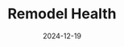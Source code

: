 ---  
layout: startup_page  
title: "Remodel Health"  
id: "remodelhealth.com"  
permalink: "/remodelhealthremodelhealth.com12192024/"  
website: "https://remodelhealth.com/"  
funding_round: "Growth funding"  
funding_amount: "$100M"  
investors: "Oak HC/FT, Hercules Capital, Inc."  
about: "Remodel Health provides an end-to-end, white-labeled tech platform for ICHRA (Individual Coverage Health Reimbursement Arrangement) plans. They support employers and employees with plan creation, administration, and access to ancillary products, offering cost savings and flexible health benefits options. The company partners with brokers and agencies for national expansion."  
markets: "Healthtech, Employee Benefits, Health Care, Software"  
hq: "Indianapolis, Indiana, United States"  
founded_year: "2015"  
linkedin: "https://www.linkedin.com/company/remodel-health-llc"  
twitter: "https://twitter.com/Remodel_Health"  
instagram: ""  
facebook: "https://www.facebook.com/remodelhealth"  
crunchbase: "https://www.crunchbase.com/organization/remodel-health"  
pitchbook: "https://pitchbook.com/profiles/company/399608-74"  

date_display: "19-Dec-2024"  
date: "2024-12-19"

# SEO Optimization  
meta_title: "Remodel Health - Growth funding Funding ($100M)"  
meta_description: "Remodel Health, Remodel Health provides an end-to-end, white-labeled tech platform for ICHRA (Individual Coverage Health Reimbursement Arrangement) plans. They suppor..."  
meta_keywords: "Remodel Health, Healthtech, Employee Benefits, Health Care, Software, Growth funding funding"  
canonical_url: "https://startup.projectstartups.com/remodelhealthremodelhealth.com12192024/"  
---